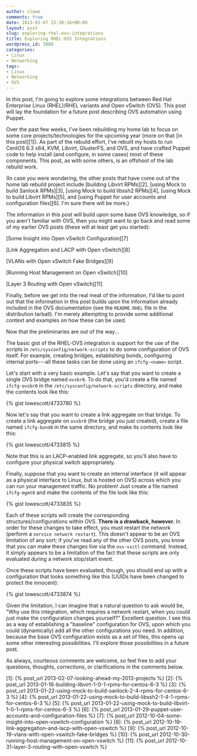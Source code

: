 ```yaml
---
author: slowe
comments: true
date: 2013-02-07 15:30:16+00:00
layout: post
slug: exploring-rhel-ovs-integrations
title: Exploring RHEL-OVS Integrations
wordpress_id: 3088
categories:
- Linux
- Networking
tags:
- Linux
- Networking
- OVS
---
```


In this post, I'm going to explore some integrations between Red Hat Enterprise Linux (RHEL)/RHEL variants and Open vSwitch (OVS). This post will lay the foundation for a future post describing OVS automation using Puppet.

Over the past few weeks, I've been rebuilding my home lab to focus on some core projects/technologies for the upcoming year (more on that [in this post][1]). As part of the rebuild effort, I've rebuilt my hosts to run CentOS 6.3 x64, KVM, Libvirt, GlusterFS, and OVS, and have crafted Puppet code to help install (and configure, in some cases) most of these components. This post, as with some others, is an offshoot of the lab rebuild work.

(In case you were wondering, the other posts that have come out of the home lab rebuild project include [building Libvirt RPMs][2], [using Mock to build Sanlock RPMs][3], [using Mock to build libssh2 RPMs][4], [using Mock to build Libvirt RPMs][5], and [using Puppet for user accounts and configuration files][6]. I'm sure there will be more.)

The information in this post will build upon some base OVS knowledge, so if you aren't familiar with OVS, then you might want to go back and read some of my earlier OVS posts (these will at least get you started):

[Some Insight into Open vSwitch Configuration][7]  

[Link Aggregation and LACP with Open vSwitch][8]  

[VLANs with Open vSwitch Fake Bridges][9]  

[Running Host Management on Open vSwitch][10]  

[Layer 3 Routing with Open vSwitch][11]

Finally, before we get into the real meat of the information, I'd like to point out that the information in this post builds upon the information already included in the OVS documentation (see the `README.RHEL` file in the distribution tarball). I'm merely attempting to provide some additional context and examples on how these can be used.

Now that the preliminaries are out of the way...

The basic gist of the RHEL-OVS integration is support for the use of the scripts in `/etc/sysconfig/network-scripts` to do some configuration of OVS itself. For example, creating bridges, establishing bonds, configuring internal ports---all these tasks can be done using an `ifcfg-<name>` script.

Let's start with a very basic example. Let's say that you want to create a single OVS bridge named `ovsbr0`. To do that, you'd create a file named `ifcfg-ovsbr0` in the `/etc/sysconfig/network-scripts` directory, and make the contents look like this:

{% gist lowescott/4733780 %}

Now let's say that you want to create a link aggregate on that bridge. To create a link aggregate on `ovsbr0` (the bridge you just created), create a file named `ifcfg-bond0` in the same directory, and make its contents look like this:

{% gist lowescott/4733815 %}

Note that this is an LACP-enabled link aggregate, so you'll also have to configure your physical switch appropriately.

Finally, suppose that you want to create an internal interface (it will appear as a physical interface to Linux, but is hosted on OVS) across which you can run your management traffic. No problem! Just create a file named `ifcfg-mgmt0` and make the contents of the file look like this:

{% gist lowescott/4733835 %}

Each of these scripts will create the corresponding structures/configurations within OVS. **There is a drawback, however.** In order for these changes to take effect, you must restart the network (perform a `service network restart`). This doesn't appear to be an OVS limitation of any sort; if you've read any of the other OVS posts, you know that you can make these changes live via the `ovs-vsctl` command. Instead, it simply appears to be a limitation of the fact that these scripts are only evaluated during a network stop/start event.

Once these scripts have been evaluated, though, you should end up with a configuration that looks something like this (UUIDs have been changed to protect the innocent):

{% gist lowescott/4733874 %}

Given the limitation, I can imagine that a natural question to ask would be, "Why use this integration, which requires a network restart, when you could just make the configuration changes yourself?" Excellent question. I see this as a way of establishing a "baseline" configuration for OVS, upon which you could (dynamically) add all the other configurations you need. In addition, because the base OVS configuration exists as a set of files, this opens up some other interesting possibilities. I'll explore those possibilities in a future post.

As always, courteous comments are welcome, so feel free to add your questions, thoughts, corrections, or clarifications in the comments below.

[1]: {% post_url 2013-02-07-looking-ahead-my-2013-projects %}
[2]: {% post_url 2013-01-16-building-libvirt-1-0-1-rpms-for-centos-6-3 %}
[3]: {% post_url 2013-01-22-using-mock-to-build-sanlock-2-4-rpms-for-centos-6-3 %}
[4]: {% post_url 2013-01-22-using-mock-to-build-libssh2-1-4-1-rpms-for-centos-6-3 %}
[5]: {% post_url 2013-01-22-using-mock-to-build-libvirt-1-0-1-rpms-for-centos-6-3 %}
[6]: {% post_url 2013-01-29-puppet-user-accounts-and-configuration-files %}
[7]: {% post_url 2012-10-04-some-insight-into-open-vswitch-configuration %}
[8]: {% post_url 2012-10-19-link-aggregation-and-lacp-with-open-vswitch %}
[9]: {% post_url 2012-10-19-vlans-with-open-vswitch-fake-bridges %}
[10]: {% post_url 2012-10-30-running-host-management-on-open-vswitch %}
[11]: {% post_url 2012-10-31-layer-3-routing-with-open-vswitch %}
